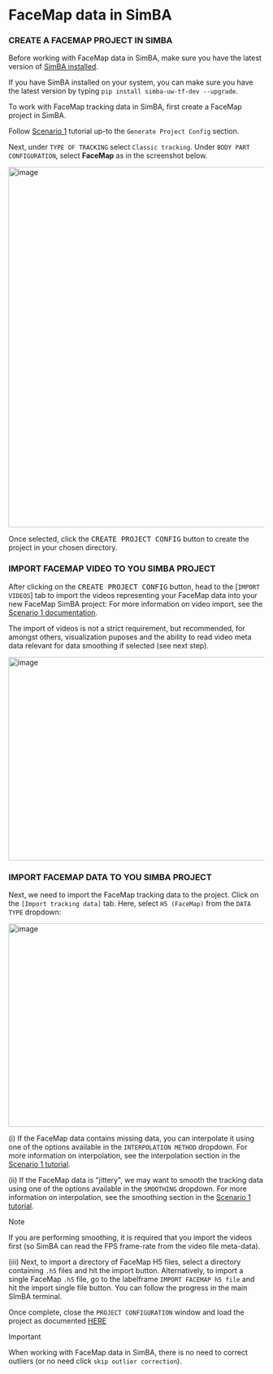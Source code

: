 # FaceMap data in SimBA

### CREATE A FACEMAP PROJECT IN SIMBA

Before working with FaceMap data in SimBA, make sure you have the latest version of [SimBA installed](https://github.com/sgoldenlab/simba/blob/master/docs/installation_new.md).

If you have SimBA installed on your system, you can make sure you have the latest version by typing `pip install simba-uw-tf-dev --upgrade`. 

To work with FaceMap tracking data in SimBA, first create a FaceMap project in SimBA. 

Follow [Scenario 1](https://github.com/sgoldenlab/simba/blob/master/docs/tutorial.md#step-1-generate-project-config) tutorial up-to the `Generate Project Config` section. 

Next, under `TYPE OF TRACKING` select `Classic tracking`. Under `BODY PART CONFIGURATION`, select **FaceMap** as in the screenshot below. 

<img width="757" height="709" alt="image" src="https://github.com/user-attachments/assets/3fa24a37-348e-4f93-a31a-726e93d98f48" />

Once selected, click the <kbd>CREATE PROJECT CONFIG</kbd> button to create the project in your chosen directory. 

### IMPORT FACEMAP VIDEO TO YOU SIMBA PROJECT

After clicking on the <kbd>CREATE PROJECT CONFIG</kbd> button, head to the [`IMPORT VIDEOS`] tab to import the videos representing your FaceMap data into your new FaceMap SimBA project:
For more information on video import, see the [Scenario 1 documentation](https://github.com/sgoldenlab/simba/blob/master/docs/tutorial.md#step-1-generate-project-config). 

The import of videos is not a strict requirement, but recommended, for amongst others, visualization puposes and the ability to read video meta data relevant for data smoothing if selected (see next step).

<img width="743" height="400" alt="image" src="https://github.com/user-attachments/assets/03182aff-189a-4b97-a69b-3b87bbf58be8" />

### IMPORT FACEMAP DATA TO YOU SIMBA PROJECT

Next, we need to import the FaceMap tracking data to the project. Click on the `[Import tracking data]` tab. Here, select `H5 (FaceMap)` from the `DATA TYPE` dropdown:

<img width="743" height="400" alt="image" src="https://github.com/user-attachments/assets/3f898e78-2de2-4282-bdf7-9a2f3405b7a0" />

(i) If the FaceMap data contains missing data, you can interpolate it using one of the options available in the `INTERPOLATION METHOD` dropdown. For more information on interpolation, see the 
interpolation section in the [Scenario 1 tutorial](https://github.com/sgoldenlab/simba/blob/master/docs/Scenario1.md#to-import-multiple-dlc-csv-files).

(ii) If the FaceMap data is "jittery", we may want to smooth the tracking data using one of the options available in the `SMOOTHING` dropdown. For more information on interpolation, see the 
smoothing section in the [Scenario 1 tutorial](https://github.com/sgoldenlab/simba/blob/master/docs/Scenario1.md#to-import-multiple-dlc-csv-files).

>[!NOTE] 
> If you are performing smoothing, it is required that you import the videos first (so SimBA can read the FPS frame-rate from the video file meta-data).

(iii) Next, to import a directory of FaceMap H5 files, select a directory containing `.h5` files and hit the import button. Alternatively, to import a single FaceMap `.h5` file, go to the labelframe
`IMPORT FACEMAP h5 file` and hit the import single file button. You can follow the progress in the main SImBA terminal. 


Once complete, close the `PROJECT CONFIGURATION` window and load the project as documented [HERE](https://github.com/sgoldenlab/simba/blob/master/docs/tutorial.md#step-1-load-project-config)

>[!IMPORTANT] 
> When working with FaceMap data in SimBA, there is no need to correct outliers (or no need click `skip outlier correction`). 











